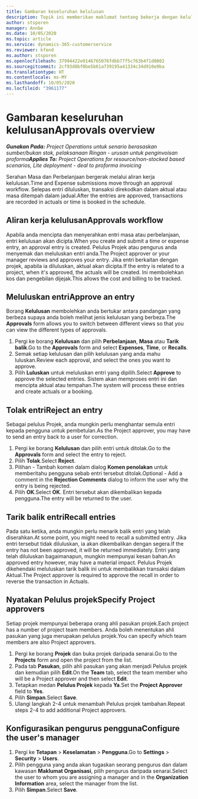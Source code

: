 ```yaml
---
title: Gambaran keseluruhan kelulusan
description: Topik ini memberikan maklumat tentang bekerja dengan kelulusan dalam Project Operations.
author: stsporen
manager: Annbe
ms.date: 10/05/2020
ms.topic: article
ms.service: dynamics-365-customerservice
ms.reviewer: kfend
ms.author: stsporen
ms.openlocfilehash: 37994422e9146765076fdbb77f5c763b4f1d0802
ms.sourcegitcommit: 2cf93d8bf0be5b61a739195a41334c34d910e9ba
ms.translationtype: HT
ms.contentlocale: ms-MY
ms.lasthandoff: 10/05/2020
ms.locfileid: "3961177"
---
```

# <a name="approvals-overview"></a><span data-ttu-id="72da2-103">Gambaran keseluruhan kelulusan</span><span class="sxs-lookup"><span data-stu-id="72da2-103">Approvals overview</span></span>

<span data-ttu-id="72da2-104">_**Gunakan Pada:** Project Operations untuk senario berasaskan sumber/bukan stok, pelaksanaan Ringan - urusan untuk penginvoisan proforma_</span><span class="sxs-lookup"><span data-stu-id="72da2-104">_**Applies To:** Project Operations for resource/non-stocked based scenarios, Lite deployment - deal to proforma invoicing_</span></span>

<span data-ttu-id="72da2-105">Serahan Masa dan Perbelanjaan bergerak melalui aliran kerja kelulusan.</span><span class="sxs-lookup"><span data-stu-id="72da2-105">Time and Expense submissions move through an approval workflow.</span></span> <span data-ttu-id="72da2-106">Selepas entri diluluskan, transaksi direkodkan dalam aktual atau masa ditempah dalam jadual.</span><span class="sxs-lookup"><span data-stu-id="72da2-106">After the entries are approved, transactions are recorded in actuals or time is booked in the schedule.</span></span>

## <a name="approvals-workflow"></a><span data-ttu-id="72da2-107">Aliran kerja kelulusan</span><span class="sxs-lookup"><span data-stu-id="72da2-107">Approvals workflow</span></span>
<span data-ttu-id="72da2-108">Apabila anda mencipta dan menyerahkan entri masa atau perbelanjaan, entri kelulusan akan dicipta.</span><span class="sxs-lookup"><span data-stu-id="72da2-108">When you create and submit a time or expense entry, an approval entry is created.</span></span> <span data-ttu-id="72da2-109">Pelulus Projek atau pengurus anda menyemak dan meluluskan entri anda.</span><span class="sxs-lookup"><span data-stu-id="72da2-109">The Project approver or your manager reviews and approves your entry.</span></span> <span data-ttu-id="72da2-110">Jika entri berkaitan dengan projek, apabila ia diluluskan, aktual akan dicipta.</span><span class="sxs-lookup"><span data-stu-id="72da2-110">If the entry is related to a project, when it's approved, the actuals will be created.</span></span> <span data-ttu-id="72da2-111">Ini membolehkan kos dan pengebilan dijejak.</span><span class="sxs-lookup"><span data-stu-id="72da2-111">This allows the cost and billing to be tracked.</span></span> 

## <a name="approve-an-entry"></a><span data-ttu-id="72da2-112">Meluluskan entri</span><span class="sxs-lookup"><span data-stu-id="72da2-112">Approve an entry</span></span>
<span data-ttu-id="72da2-113">Borang **Kelulusan** membolehkan anda bertukar antara pandangan yang berbeza supaya anda boleh melihat jenis kelulusan yang berbeza.</span><span class="sxs-lookup"><span data-stu-id="72da2-113">The **Approvals** form allows you to switch between different views so that you can view the different types of approvals.</span></span>
  
1. <span data-ttu-id="72da2-114">Pergi ke borang **Kelulusan** dan pilih **Perbelanjaan**, **Masa** atau **Tarik balik**.</span><span class="sxs-lookup"><span data-stu-id="72da2-114">Go to the **Approvals** form and select **Expenses**, **Time**, or **Recalls**.</span></span>
2. <span data-ttu-id="72da2-115">Semak setiap kelulusan dan pilih kelulusan yang anda mahu luluskan.</span><span class="sxs-lookup"><span data-stu-id="72da2-115">Review each approval, and select the ones you want to approve.</span></span>
3. <span data-ttu-id="72da2-116">Pilih **Luluskan** untuk meluluskan entri yang dipilih.</span><span class="sxs-lookup"><span data-stu-id="72da2-116">Select **Approve** to approve the selected entries.</span></span>
<span data-ttu-id="72da2-117">Sistem akan memproses entri ini dan mencipta aktual atau tempahan.</span><span class="sxs-lookup"><span data-stu-id="72da2-117">The system will process these entries and create actuals or a booking.</span></span>

## <a name="reject-an-entry"></a><span data-ttu-id="72da2-118">Tolak entri</span><span class="sxs-lookup"><span data-stu-id="72da2-118">Reject an entry</span></span>
<span data-ttu-id="72da2-119">Sebagai pelulus Projek, anda mungkin perlu menghantar semula entri kepada pengguna untuk pembetulan.</span><span class="sxs-lookup"><span data-stu-id="72da2-119">As the Project approver, you may have to send an entry back to a user for correction.</span></span>
  
1. <span data-ttu-id="72da2-120">Pergi ke borang **Kelulusan** dan pilih entri untuk ditolak.</span><span class="sxs-lookup"><span data-stu-id="72da2-120">Go to the **Approvals** form and select the entry to reject.</span></span> 
2. <span data-ttu-id="72da2-121">Pilih **Tolak**.</span><span class="sxs-lookup"><span data-stu-id="72da2-121">Select **Reject**.</span></span>
3. <span data-ttu-id="72da2-122">Pilihan - Tambah komen dalam dialog **Komen penolakan** untuk memberitahu pengguna sebab entri tersebut ditolak.</span><span class="sxs-lookup"><span data-stu-id="72da2-122">Optional - Add a comment in the **Rejection Comments** dialog to inform the user why the entry is being rejected.</span></span>
4. <span data-ttu-id="72da2-123">Pilih **OK**.</span><span class="sxs-lookup"><span data-stu-id="72da2-123">Select **OK**.</span></span> <span data-ttu-id="72da2-124">Entri tersebut akan dikembalikan kepada pengguna.</span><span class="sxs-lookup"><span data-stu-id="72da2-124">The entry will be returned to the user.</span></span>
  
## <a name="recall-entries"></a><span data-ttu-id="72da2-125">Tarik balik entri</span><span class="sxs-lookup"><span data-stu-id="72da2-125">Recall entries</span></span>
<span data-ttu-id="72da2-126">Pada satu ketika, anda mungkin perlu menarik balik entri yang telah diserahkan.</span><span class="sxs-lookup"><span data-stu-id="72da2-126">At some point, you might need to recall a submitted entry.</span></span> <span data-ttu-id="72da2-127">Jika entri tersebut tidak diluluskan, ia akan dikembalikan dengan segera.</span><span class="sxs-lookup"><span data-stu-id="72da2-127">If the entry has not been approved, it will be returned immediately.</span></span> <span data-ttu-id="72da2-128">Entri yang telah diluluskan bagaimanapun, mungkin mempunyai kesan bahan.</span><span class="sxs-lookup"><span data-stu-id="72da2-128">An approved entry however, may have a material impact.</span></span> <span data-ttu-id="72da2-129">Pelulus Projek dikehendaki meluluskan tarik balik ini untuk membalikkan transaksi dalam Aktual.</span><span class="sxs-lookup"><span data-stu-id="72da2-129">The Project approver is required to approve the recall in order to reverse the transaction in Actuals.</span></span>

## <a name="specify-project-approvers"></a><span data-ttu-id="72da2-130">Nyatakan Pelulus projek</span><span class="sxs-lookup"><span data-stu-id="72da2-130">Specify Project approvers</span></span>
<span data-ttu-id="72da2-131">Setiap projek mempunyai beberapa orang ahli pasukan projek.</span><span class="sxs-lookup"><span data-stu-id="72da2-131">Each project has a number of project team members.</span></span> <span data-ttu-id="72da2-132">Anda boleh menentukan ahli pasukan yang juga merupakan pelulus projek.</span><span class="sxs-lookup"><span data-stu-id="72da2-132">You can specify which team members are also Project approvers.</span></span>

1. <span data-ttu-id="72da2-133">Pergi ke borang **Projek** dan buka projek daripada senarai.</span><span class="sxs-lookup"><span data-stu-id="72da2-133">Go to the **Projects** form and open the project from the list.</span></span>
2. <span data-ttu-id="72da2-134">Pada tab **Pasukan**, pilih ahli pasukan yang akan menjadi Pelulus projek dan kemudian pilih **Edit**.</span><span class="sxs-lookup"><span data-stu-id="72da2-134">On the **Team** tab, select the team member who will be a Project approver and then select **Edit**.</span></span>
3. <span data-ttu-id="72da2-135">Tetapkan medan **Pelulus Projek** kepada **Ya**.</span><span class="sxs-lookup"><span data-stu-id="72da2-135">Set the **Project Approver** field to **Yes**.</span></span>
4. <span data-ttu-id="72da2-136">Pilih **Simpan**.</span><span class="sxs-lookup"><span data-stu-id="72da2-136">Select **Save**.</span></span>
5. <span data-ttu-id="72da2-137">Ulangi langkah 2-4 untuk menambah Pelulus projek tambahan.</span><span class="sxs-lookup"><span data-stu-id="72da2-137">Repeat steps 2-4 to add additional Project approvers.</span></span>

## <a name="configure-the-users-manager"></a><span data-ttu-id="72da2-138">Konfigurasikan pengurus pengguna</span><span class="sxs-lookup"><span data-stu-id="72da2-138">Configure the user's manager</span></span>

1. <span data-ttu-id="72da2-139">Pergi ke **Tetapan** > **Keselamatan** > **Pengguna**.</span><span class="sxs-lookup"><span data-stu-id="72da2-139">Go to **Settings** > **Security** > **Users**.</span></span>
2. <span data-ttu-id="72da2-140">Pilih pengguna yang anda akan tugaskan seorang pengurus dan dalam kawasan **Maklumat Organisasi**, pilih pengurus daripada senarai.</span><span class="sxs-lookup"><span data-stu-id="72da2-140">Select the user to whom you are assigning a manager and in the **Organization Information** area, select the manager from the list.</span></span> 
3. <span data-ttu-id="72da2-141">Pilih **Simpan**.</span><span class="sxs-lookup"><span data-stu-id="72da2-141">Select **Save**.</span></span>


